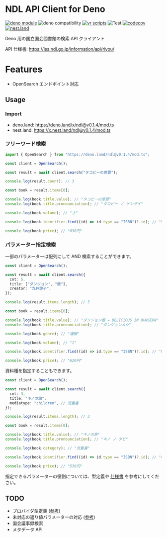 # NDL API Client for Deno

[![deno module](https://shield.deno.dev/x/ndl)](https://deno.land/x/ndl)
![deno compatibility](https://shield.deno.dev/deno/^1.22)
[![vr scripts](https://badges.velociraptor.run/flat.svg)](https://velociraptor.run)
![Test](https://github.com/p1atdev/ndl/actions/workflows/test.yml/badge.svg)
[![codecov](https://codecov.io/gh/p1atdev/ndl/branch/main/graph/badge.svg?token=SJ2W1IUKCR)](https://codecov.io/gh/p1atdev/ndl)
[![nest.land](https://nest.land/badge.svg)](https://nest.land/package/ndl)

Deno 用の国立国会図書館の検索 API クライアント

API 仕様書: https://iss.ndl.go.jp/information/api/riyou/

# Features

- OpenSearch エンドポイント対応

## Usage

### Import

- deno.land: https://deno.land/x/ndl@v0.1.4/mod.ts
- nest.land: https://x.nest.land/ndl@v0.1.4/mod.ts

### フリーワード検索

```ts
import { OpenSearch } from "https://deno.land/ndl@v0.1.4/mod.ts";

const client = OpenSearch();

const result = await client.search("タコピーの原罪");

console.log(result.count); // 3

const book = result.items[0];

console.log(book.title.value); // "タコピーの原罪"
console.log(book.title.pronounciation); // "タコピー ノ ゲンザイ"

console.log(book.volume); // "上"

console.log(book.identifier.find((id) => id.type == "ISBN")?.id); // "9784088830490"

console.log(book.price); // "630円"
```

### パラメーター指定検索

一部のパラメーターは配列にして AND 検索することができます。

```ts
const client = OpenSearch();

const result = await client.search({
  cnt: 5,
  title: ["ダンジョン", "飯"],
  creator: "九井諒子",
});

console.log(result.items.length); // 5

const book = result.items[0];

console.log(book.title.value); // "ダンジョン飯 = DELICIOUS IN DUNGEON"
console.log(book.title.pronounciation); // "ダンジョンメシ"

console.log(book.genre); // "漫画"

console.log(book.volume); // "1"

console.log(book.identifier.find((id) => id.type == "ISBN")?.id); // "9784047301535"

console.log(book.price); // "620円"
```

資料種を指定することもできます。

```ts
const client = OpenSearch();

const result = await client.search({
  cnt: 3,
  title: "キノの旅",
  mediatype: "children", // 児童書
});

console.log(result.items.length); // 3

const book = result.items[0];

console.log(book.title.value); // "キノの旅"
console.log(book.title.pronounciation); // "キノ ノ タビ"

console.log(book.category); // "児童書"

console.log(book.identifier.find((id) => id.type == "ISBN")?.id); // "4840215855"

console.log(book.price); // "530円"
```

指定できるパラメーターの役割については、型定義や
[仕様書](https://iss.ndl.go.jp/information/wp-content/uploads/2022/05/ndlsearch_api_20220520_jp.pdf)
を参考にしてください。

## TODO

- プロバイダ型定義
  ([参考](https://iss.ndl.go.jp/information/wp-content/uploads/2021/12/ndlsearch_api_ap1_20211220_jp.pdf))
- 未対応の返り値パラメーターの対応
  ([参考](https://www.ndl.go.jp/jp/dlib/standards/meta/2020/12/terms-list.pdf))
- 国会議事録検索
- メタデータ API

